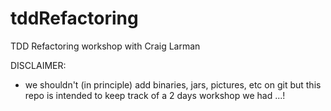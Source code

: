 # tddRefactoring
TDD Refactoring workshop with Craig Larman

DISCLAIMER: 
- <OnV>
    we shouldn't (in principle) add binaries, jars, pictures, etc on git but this repo is 
    intended to keep track of a 2 days workshop we had ...!
